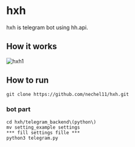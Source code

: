 # hxh
hxh is telegram bot using hh.api.

## How it works
![hxh1](https://user-images.githubusercontent.com/91884862/183388274-917b7f66-9fdf-451e-a445-8e3ddd35d881.gif)

## How to run 
```
git clone https://github.com/nechel11/hxh.git
```
### bot part
```
cd hxh/telegram_backend\(python\)
mv setting_example settings
*** fill settings fille ***
python3 telegram.py
```
